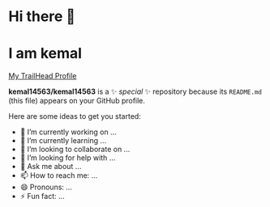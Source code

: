 <h1> Hi there 👋</h1>
<h1> I am kemal </h1>
 <a target="_blank" href="https://trailhead.salesforce.com/today" >My TrailHead Profile</a>

**kemal14563/kemal14563** is a ✨ _special_ ✨ repository because its `README.md` (this file) appears on your GitHub profile.

Here are some ideas to get you started:

- 🔭 I’m currently working on ...
- 🌱 I’m currently learning ...
- 👯 I’m looking to collaborate on ...
- 🤔 I’m looking for help with ...
- 💬 Ask me about ...
- 📫 How to reach me: ...
- 😄 Pronouns: ...
- ⚡ Fun fact: ...
